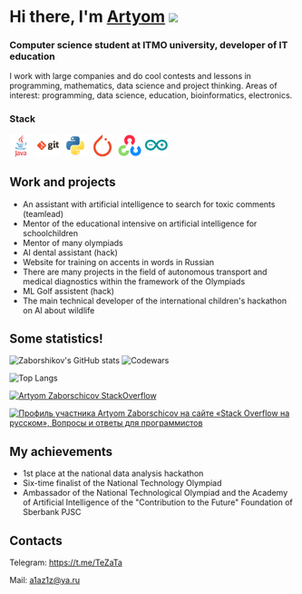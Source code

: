 # Hi there, I'm [Artyom](https://github.com/zaborshikov/) ![](https://github.com/blackcater/blackcater/raw/main/images/Hi.gif) 
### Computer science student at ITMO university, developer of IT education
I work with large companies and do cool contests and lessons in programming, mathematics, data science and project thinking. Areas of interest: programming, data science, education, bioinformatics, electronics.
### Stack
<img src="https://github.com/devicons/devicon/blob/master/icons/java/java-original-wordmark.svg" title="Java" alt="Java" width="40" height="40"/>&nbsp;
<img src="https://github.com/devicons/devicon/blob/master/icons/git/git-original-wordmark.svg" title="Git" alt="Git" width="40" height="40"/>&nbsp;
<img src="https://github.com/devicons/devicon/blob/master/icons/python/python-original.svg" title="Python" alt="Python" width="40" height="40"/>&nbsp;
<img src="https://github.com/devicons/devicon/blob/master/icons/pytorch/pytorch-original.svg" title="Pytorch" alt="Pytorch" width="40" height="40"/>&nbsp;
<img src="https://github.com/devicons/devicon/blob/master/icons/opencv/opencv-original.svg" title="OpenCV" alt="OpenCV" width="40" height="40"/>&nbsp;
<img src="https://github.com/devicons/devicon/blob/master/icons/arduino/arduino-original.svg" title="Arduino" alt="Arduino" width="40" height="40"/>&nbsp;

## Work and projects
- An assistant with artificial intelligence to search for toxic comments (teamlead)
- Mentor of the educational intensive on artificial intelligence for schoolchildren
- Mentor of many olympiads
- AI dental assistant (hack)
- Website for training on accents in words in Russian
- There are many projects in the field of autonomous transport and medical diagnostics within the framework of the Olympiads
- ML Golf assistent (hack)
- The main technical developer of the international children's hackathon on AI about wildlife

<!--
**zaborshikov/zaborshikov** is a ✨ _special_ ✨ repository because its `README.md` (this file) appears on your GitHub profile.

Here are some ideas to get you started:

- 🔭 I’m currently working on ...
- 🌱 I’m currently learning ...
- 👯 I’m looking to collaborate on ...
- 🤔 I’m looking for help with ...
- 💬 Ask me about ...
- 📫 How to reach me: ...
- 😄 Pronouns: ...
- ⚡ Fun fact: ...
-->

## Some statistics!
![Zaborshikov's GitHub stats](https://github-readme-stats.vercel.app/api?username=zaborshikov&show_icons=true&theme=radical)
![Codewars](https://github.r2v.ch/codewars?user=zaborshicov&theme=gradient)

![Top Langs](https://github-readme-stats.vercel.app/api/top-langs/?username=zaborshikov&layout=donut)

[![Artyom Zaborschicov StackOverflow](https://github-readme-stackoverflow.vercel.app/?userID=16548865&theme=dark)](https://stackoverflow.com/users/6558042/omid-nikrah)

<a href="https://ru.stackoverflow.com/users/321763/artyom-zaborschicov"><img src="https://ru.stackoverflow.com/users/flair/321763.png" width="208" height="58" alt="Профиль участника Artyom Zaborschicov на сайте &#171;Stack Overflow на русском&#187;, Вопросы и ответы для программистов" title="Профиль участника Artyom Zaborschicov на сайте &#171;Stack Overflow на русском&#187;, Вопросы и ответы для программистов"></a>

## My achievements
- 1st place at the national data analysis hackathon <!-- (github: ; dimploma: ) -->
- Six-time finalist of the National Technology Olympiad
- Ambassador of the National Technological Olympiad and the Academy of Artificial Intelligence of the "Contribution to the Future" Foundation of Sberbank PJSC


## Contacts 
Telegram: https://t.me/TeZaTa

Mail: a1az1z@ya.ru
